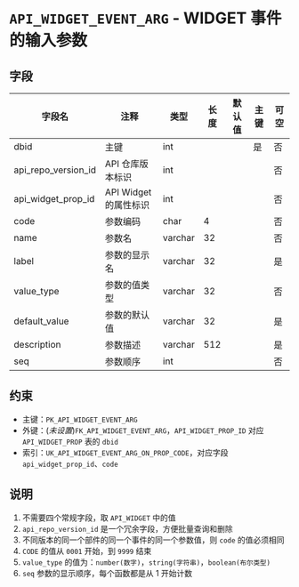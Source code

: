 # `API_WIDGET_EVENT_ARG` - WIDGET 事件的输入参数

## 字段

| 字段名              | 注释                  | 类型    | 长度 | 默认值 | 主键 | 可空 |
| ------------------- | --------------------- | ------- | ---- | ------ | ---- | ---- |
| dbid                | 主键                  | int     |      |        | 是   | 否   |
| api_repo_version_id | API 仓库版本标识      | int     |      |        |      | 否   |
| api_widget_prop_id  | API Widget 的属性标识 | int     |      |        |      | 否   |
| code                | 参数编码              | char    | 4    |        |      | 否   |
| name                | 参数名                | varchar | 32   |        |      | 否   |
| label               | 参数的显示名          | varchar | 32   |        |      | 是   |
| value_type          | 参数的值类型          | varchar | 32   |        |      | 否   |
| default_value       | 参数的默认值          | varchar | 32   |        |      | 是   |
| description         | 参数描述              | varchar | 512  |        |      | 是   |
| seq                 | 参数顺序              | int     |      |        |      | 否   |

## 约束

* 主键：`PK_API_WIDGET_EVENT_ARG`
* 外键：(*未设置*)`FK_API_WIDGET_EVENT_ARG`，`API_WIDGET_PROP_ID` 对应 `API_WIDGET_PROP` 表的 `dbid`
* 索引：`UK_API_WIDGET_EVENT_ARG_ON_PROP_CODE`，对应字段 `api_widget_prop_id`、`code`

## 说明

1. 不需要四个常规字段，取 `API_WIDGET` 中的值
2. `api_repo_version_id` 是一个冗余字段，方便批量查询和删除
3. 不同版本的同一个部件的同一个事件的同一个参数值，则 `code` 的值必须相同
4. `CODE` 的值从 `0001` 开始，到 `9999` 结束
5. `value_type` 的值为：`number(数字)`，`string(字符串)`，`boolean(布尔类型)`
6. `seq` 参数的显示顺序，每个函数都是从 1 开始计数

